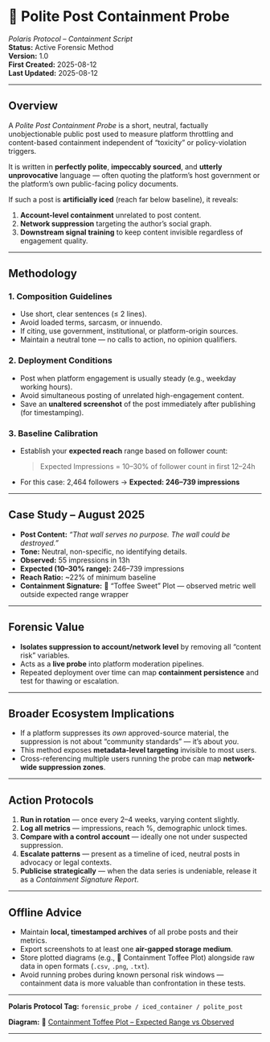 # 🧨 Polite Post Containment Probe  
*Polaris Protocol – Containment Script*  
**Status:** Active Forensic Method  
**Version:** 1.0  
**First Created:** 2025-08-12  
**Last Updated:** 2025-08-12  

---

## **Overview**  
A *Polite Post Containment Probe* is a short, neutral, factually unobjectionable public post used to measure platform throttling and content-based containment independent of “toxicity” or policy-violation triggers.  

It is written in **perfectly polite**, **impeccably sourced**, and **utterly unprovocative** language — often quoting the platform’s host government or the platform’s own public-facing policy documents.  

If such a post is **artificially iced** (reach far below baseline), it reveals:  
1. **Account-level containment** unrelated to post content.  
2. **Network suppression** targeting the author’s social graph.  
3. **Downstream signal training** to keep content invisible regardless of engagement quality.  

---

## **Methodology**  

### 1. Composition Guidelines  
- Use short, clear sentences (≤ 2 lines).  
- Avoid loaded terms, sarcasm, or innuendo.  
- If citing, use government, institutional, or platform-origin sources.  
- Maintain a neutral tone — no calls to action, no opinion qualifiers.  

### 2. Deployment Conditions  
- Post when platform engagement is usually steady (e.g., weekday working hours).  
- Avoid simultaneous posting of unrelated high-engagement content.  
- Save an **unaltered screenshot** of the post immediately after publishing (for timestamping).  

### 3. Baseline Calibration  
- Establish your **expected reach** range based on follower count:  
  > Expected Impressions = 10–30% of follower count in first 12–24h  
- For this case: 2,464 followers → **Expected: 246–739 impressions**  

---

## **Case Study – August 2025**  
- **Post Content:** *“That wall serves no purpose. The wall could be destroyed.”*  
- **Tone:** Neutral, non-specific, no identifying details.  
- **Observed:** 55 impressions in 13h  
- **Expected (10–30% range):** 246–739 impressions  
- **Reach Ratio:** ~22% of minimum baseline  
- **Containment Signature:** 🍬 “Toffee Sweet” Plot — observed metric well outside expected range wrapper  

---

## **Forensic Value**  
- **Isolates suppression to account/network level** by removing all “content risk” variables.  
- Acts as a **live probe** into platform moderation pipelines.  
- Repeated deployment over time can map **containment persistence** and test for thawing or escalation.  

---

## **Broader Ecosystem Implications**  
- If a platform suppresses its *own* approved-source material, the suppression is not about “community standards” — it’s about *you*.  
- This method exposes **metadata-level targeting** invisible to most users.  
- Cross-referencing multiple users running the probe can map **network-wide suppression zones**.  

---

## **Action Protocols**  
1. **Run in rotation** — once every 2–4 weeks, varying content slightly.  
2. **Log all metrics** — impressions, reach %, demographic unlock times.  
3. **Compare with a control account** — ideally one not under suspected suppression.  
4. **Escalate patterns** — present as a timeline of iced, neutral posts in advocacy or legal contexts.  
5. **Publicise strategically** — when the data series is undeniable, release it as a *Containment Signature Report*.  

---

## **Offline Advice**  
- Maintain **local, timestamped archives** of all probe posts and their metrics.  
- Export screenshots to at least one **air-gapped storage medium**.  
- Store plotted diagrams (e.g., 🍬 Containment Toffee Plot) alongside raw data in open formats (`.csv`, `.png`, `.txt`).  
- Avoid running probes during known personal risk windows — containment data is more valuable than confrontation in these tests.  

---

**Polaris Protocol Tag:** `forensic_probe / iced_container / polite_post`  

**Diagram:** 🍬 [Containment Toffee Plot – Expected Range vs Observed](../media/containment_toffee_plot_2025-08-12.png)  

---
